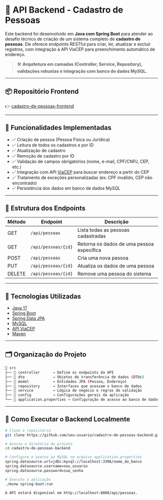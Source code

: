 # 📌 API Backend - Cadastro de Pessoas

Este backend foi desenvolvido em **Java com Spring Boot** para atender ao desafio técnico de criação de um sistema completo de **cadastro de pessoas**. Ele oferece endpoints RESTful para criar, ler, atualizar e excluir registros, com integração à API ViaCEP para preenchimento automático de endereço.

> 🛠️ **Arquitetura em camadas (Controller, Service, Repository), validações robustas e integração com banco de dados MySQL.**

---

## 📦 Repositório Frontend

👉 [cadastro-de-pessoas-frontend](https://github.com/giovanasanchs/cadastro-pessoas-frontend)

---

## 🚀 Funcionalidades Implementadas

- ✅ Criação de pessoa (Pessoa Física ou Jurídica)
- ✅ Leitura de todos os cadastros e por ID
- ✅ Atualização de cadastro
- ✅ Remoção de cadastro por ID
- ✅ Validação de campos obrigatórios (nome, e-mail, CPF/CNPJ, CEP, etc.)
- ✅ Integração com API [ViaCEP](https://viacep.com.br) para buscar endereço a partir do CEP
- ✅ Tratamento de exceções personalizadas (ex: CPF inválido, CEP não encontrado)
- ✅ Persistência dos dados em banco de dados MySQL

---

## 🔐 Estrutura dos Endpoints

| Método | Endpoint              | Descrição                                |
|--------|-----------------------|------------------------------------------|
| GET    | `/api/pessoas`        | Lista todas as pessoas cadastradas       |
| GET    | `/api/pessoas/{id}`   | Retorna os dados de uma pessoa específica|
| POST   | `/api/pessoas`        | Cria uma nova pessoa                     |
| PUT    | `/api/pessoas/{id}`   | Atualiza os dados de uma pessoa          |
| DELETE | `/api/pessoas/{id}`   | Remove uma pessoa do sistema             |

---

## 🧰 Tecnologias Utilizadas

- [Java 17](https://www.oracle.com/java/)
- [Spring Boot](https://spring.io/projects/spring-boot)
- [Spring Data JPA](https://spring.io/projects/spring-data-jpa)
- [MySQL](https://www.mysql.com/)
- [API ViaCEP](https://viacep.com.br)
- [Maven](https://maven.apache.org/)

---

## 🗂️ Organização do Projeto

```bash
📁 src
├── 📁 controller      → Define os endpoints da API
├── 📁 dto             → Objetos de transferência de dados (DTOs)
├── 📁 model           → Entidades JPA (Pessoa, Endereço)
├── 📁 repository      → Interfaces que acessam o banco de dados
├── 📁 service         → Lógica de negócio e regras de validação
├── 📁 config          → Configurações gerais da aplicação
└── 📄 application.properties → Configuração de acesso ao banco de dados
```
---

## 🧪 Como Executar o Backend Localmente

```bash
# Clone o repositório
git clone https://github.com/seu-usuario/cadastro-de-pessoas-backend.git

# Acesse o diretório do projeto
cd cadastro-de-pessoas-backend

# Configure o acesso ao MySQL no arquivo application.properties
spring.datasource.url=jdbc:mysql://localhost:3306/nome_do_banco
spring.datasource.username=seu_usuario
spring.datasource.password=sua_senha

# Execute a aplicação
./mvnw spring-boot:run

A API estará disponível em http://localhost:8080/api/pessoas.
```
